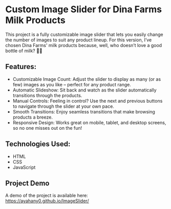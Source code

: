 ﻿# Custom Image Slider for Dina Farms Milk Products

This project is a fully customizable image slider that lets you easily change the number of images to suit any product lineup. For this version, I’ve chosen Dina Farms' milk products because, well, who doesn’t love a good bottle of milk? 🥛💚

## Features:

- Customizable Image Count: Adjust the slider to display as many (or as few) images as you like
– perfect for any product range.
- Automatic Slideshow: Sit back and watch as the slider automatically transitions through the products.
- Manual Controls: Feeling in control? Use the next and previous buttons to navigate through the slider at your own pace.
- Smooth Transitions: Enjoy seamless transitions that make browsing products a breeze.
- Responsive Design: Works great on mobile, tablet, and desktop screens, so no one misses out on the fun!

## Technologies Used:

- HTML
- CSS
- JavaScript

## Project Demo

A demo of the project is available here: https://ayahany0.github.io/ImageSlider/


